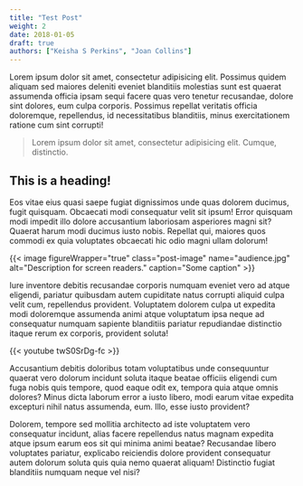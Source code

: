 ```yaml
---
title: "Test Post"
weight: 2
date: 2018-01-05
draft: true
authors: ["Keisha S Perkins", "Joan Collins"]
---
```


Lorem ipsum dolor sit amet, consectetur adipisicing elit. Possimus quidem aliquam sed maiores deleniti eveniet blanditiis molestias sunt est quaerat assumenda officia ipsam sequi facere quas vero tenetur recusandae, dolore sint dolores, eum culpa corporis. Possimus repellat veritatis officia doloremque, repellendus, id necessitatibus blanditiis, minus exercitationem ratione cum sint corrupti!

<blockquote>Lorem ipsum dolor sit amet, consectetur adipisicing elit. Cumque, distinctio.</blockquote>


## This is a heading!

Eos vitae eius quasi saepe fugiat dignissimos unde quas dolorem ducimus, fugit quisquam. Obcaecati modi consequatur velit sit ipsum! Error quisquam modi impedit illo dolore accusantium laboriosam asperiores magni sit? Quaerat harum modi ducimus iusto nobis. Repellat qui, maiores quos commodi ex quia voluptates obcaecati hic odio magni ullam dolorum!


{{< image figureWrapper="true"  class="post-image" name="audience.jpg" alt="Description for screen readers." caption="Some caption" >}}

Iure inventore debitis recusandae corporis numquam eveniet vero ad atque eligendi, pariatur quibusdam autem cupiditate natus corrupti aliquid culpa velit cum, repellendus provident. Voluptatem dolorem culpa ut expedita modi doloremque assumenda animi atque voluptatum ipsa neque ad consequatur numquam sapiente blanditiis pariatur repudiandae distinctio itaque rerum ex corporis, provident soluta!

{{< youtube twS0SrDg-fc >}}

Accusantium debitis doloribus totam voluptatibus unde consequuntur quaerat vero dolorum incidunt soluta itaque beatae officiis eligendi cum fuga nobis quis tempore, quod eaque odit ex, tempora quia atque omnis dolores? Minus dicta laborum error a iusto libero, modi earum vitae expedita excepturi nihil natus assumenda, eum. Illo, esse iusto provident?

Dolorem, tempore sed mollitia architecto ad iste voluptatem vero consequatur incidunt, alias facere repellendus natus magnam expedita atque ipsum earum eos sit qui minima animi beatae? Recusandae libero voluptates pariatur, explicabo reiciendis dolore provident consequatur autem dolorum soluta quis quia nemo quaerat aliquam! Distinctio fugiat blanditiis numquam neque vel nisi?
